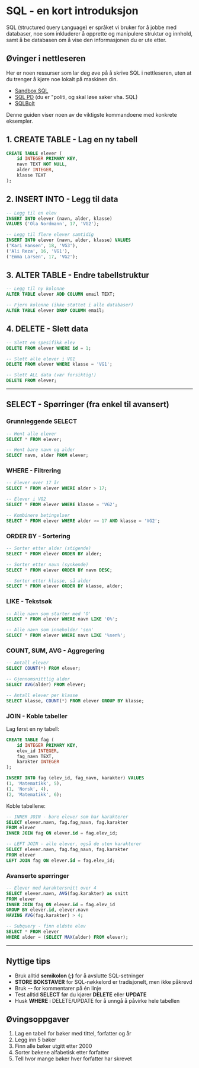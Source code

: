# SQL - en kort introduksjon

SQL (`S`tructured `Q`uery `L`anguage) er språket vi bruker for å jobbe med databaser, noe som inkluderer å opprette og manipulere struktur og innhold, samt å be databasen om å vise den informasjonen du er ute etter. 

## Øvinger i nettleseren
Her er noen ressurser som lar deg øve på å skrive SQL i nettleseren, uten at du trenger å kjøre noe lokalt på maskinen din.
- [Sandbox SQL](https://sandboxsql.com/) 
- [SQL PD](https://sqlpd.com/) (du er "politi, og skal løse saker vha. SQL)
- [SQLBolt](https://sqlbolt.com/)

Denne guiden viser noen av de viktigste kommandoene med konkrete eksempler.

## 1. CREATE TABLE - Lag en ny tabell

```sql
CREATE TABLE elever (
    id INTEGER PRIMARY KEY,
    navn TEXT NOT NULL,
    alder INTEGER,
    klasse TEXT
);
```

## 2. INSERT INTO - Legg til data

```sql
-- Legg til en elev
INSERT INTO elever (navn, alder, klasse) 
VALUES ('Ola Nordmann', 17, 'VG2');

-- Legg til flere elever samtidig
INSERT INTO elever (navn, alder, klasse) VALUES 
('Kari Hansen', 18, 'VG3'),
('Ali Reza', 16, 'VG1'),
('Emma Larsen', 17, 'VG2');
```

## 3. ALTER TABLE - Endre tabellstruktur

```sql
-- Legg til ny kolonne
ALTER TABLE elever ADD COLUMN email TEXT;

-- Fjern kolonne (ikke støttet i alle databaser)
ALTER TABLE elever DROP COLUMN email;
```

## 4. DELETE - Slett data

```sql
-- Slett en spesifikk elev
DELETE FROM elever WHERE id = 1;

-- Slett alle elever i VG1
DELETE FROM elever WHERE klasse = 'VG1';

-- Slett ALL data (vær forsiktig!)
DELETE FROM elever;
```

---

## SELECT - Spørringer (fra enkel til avansert)

### Grunnleggende SELECT

```sql
-- Hent alle elever
SELECT * FROM elever;

-- Hent bare navn og alder
SELECT navn, alder FROM elever;
```

### WHERE - Filtrering

```sql
-- Elever over 17 år
SELECT * FROM elever WHERE alder > 17;

-- Elever i VG2
SELECT * FROM elever WHERE klasse = 'VG2';

-- Kombinere betingelser
SELECT * FROM elever WHERE alder >= 17 AND klasse = 'VG2';
```

### ORDER BY - Sortering

```sql
-- Sorter etter alder (stigende)
SELECT * FROM elever ORDER BY alder;

-- Sorter etter navn (synkende)
SELECT * FROM elever ORDER BY navn DESC;

-- Sorter etter klasse, så alder
SELECT * FROM elever ORDER BY klasse, alder;
```

### LIKE - Tekstsøk

```sql
-- Alle navn som starter med 'O'
SELECT * FROM elever WHERE navn LIKE 'O%';

-- Alle navn som inneholder 'sen'
SELECT * FROM elever WHERE navn LIKE '%sen%';
```

### COUNT, SUM, AVG - Aggregering

```sql
-- Antall elever
SELECT COUNT(*) FROM elever;

-- Gjennomsnittlig alder
SELECT AVG(alder) FROM elever;

-- Antall elever per klasse
SELECT klasse, COUNT(*) FROM elever GROUP BY klasse;
```

### JOIN - Koble tabeller

Lag først en ny tabell:
```sql
CREATE TABLE fag (
    id INTEGER PRIMARY KEY,
    elev_id INTEGER,
    fag_navn TEXT,
    karakter INTEGER
);

INSERT INTO fag (elev_id, fag_navn, karakter) VALUES 
(1, 'Matematikk', 5),
(1, 'Norsk', 4),
(2, 'Matematikk', 6);
```

Koble tabellene:
```sql
-- INNER JOIN - bare elever som har karakterer
SELECT elever.navn, fag.fag_navn, fag.karakter 
FROM elever 
INNER JOIN fag ON elever.id = fag.elev_id;

-- LEFT JOIN - alle elever, også de uten karakterer
SELECT elever.navn, fag.fag_navn, fag.karakter 
FROM elever 
LEFT JOIN fag ON elever.id = fag.elev_id;
```

### Avanserte spørringer

```sql
-- Elever med karaktersnitt over 4
SELECT elever.navn, AVG(fag.karakter) as snitt
FROM elever 
INNER JOIN fag ON elever.id = fag.elev_id
GROUP BY elever.id, elever.navn
HAVING AVG(fag.karakter) > 4;

-- Subquery - finn eldste elev
SELECT * FROM elever 
WHERE alder = (SELECT MAX(alder) FROM elever);
```

---

## Nyttige tips

- Bruk alltid **semikolon (;)** for å avslutte SQL-setninger
- **STORE BOKSTAVER** for SQL-nøkkelord er tradisjonelt, men ikke påkrevd
- Bruk **--** for kommentarer på én linje
- Test alltid **SELECT** før du kjører **DELETE** eller **UPDATE**
- Husk **WHERE** i DELETE/UPDATE for å unngå å påvirke hele tabellen

## Øvingsoppgaver

1. Lag en tabell for bøker med tittel, forfatter og år
2. Legg inn 5 bøker
3. Finn alle bøker utgitt etter 2000
4. Sorter bøkene alfabetisk etter forfatter
5. Tell hvor mange bøker hver forfatter har skrevet